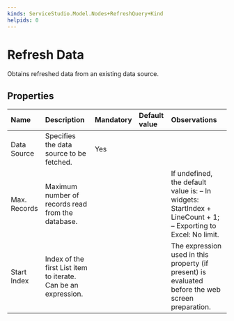 ```yaml
---
kinds: ServiceStudio.Model.Nodes+RefreshQuery+Kind
helpids: 0
---
```


# Refresh Data

Obtains refreshed data from an existing data source.

## Properties

| Name | Description | Mandatory | Default value | Observations |
| :--- | :--- | :--- | :--- | :--- |
| Data Source | Specifies the data source to be fetched. | Yes |  |  |
| Max. Records | Maximum number of records read from the database. |  |  | If undefined, the default value is:  – In widgets: StartIndex + LineCount + 1;  – Exporting to Excel: No limit. |
| Start Index | Index of the first List item to iterate. Can be an expression. |  |  | The expression used in this property \(if present\) is evaluated before the web screen preparation. |

